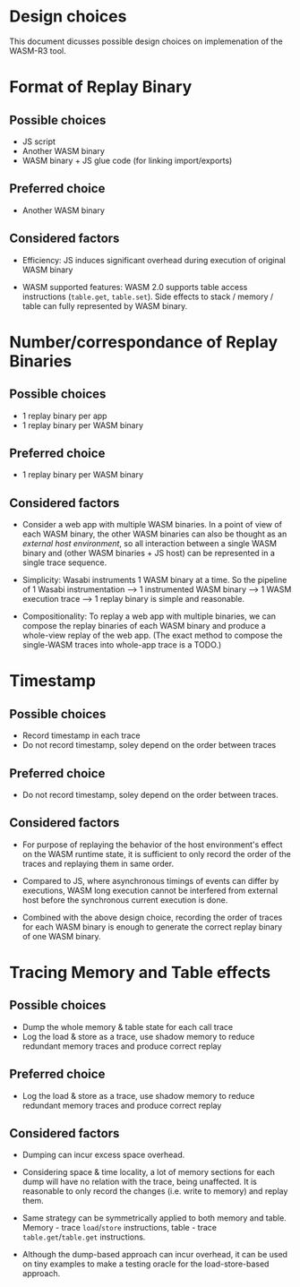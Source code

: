 # Design choices

This document dicusses possible design choices on implemenation of the
WASM-R3 tool.

# Format of Replay Binary

## Possible choices

- JS script
- Another WASM binary
- WASM binary + JS glue code (for linking import/exports)

## Preferred choice

- Another WASM binary

## Considered factors

- Efficiency: JS induces significant overhead during execution of original WASM
  binary

- WASM supported features: WASM 2.0 supports table access instructions
  (`table.get`, `table.set`). Side effects to stack / memory / table can fully
  represented by WASM binary.


# Number/correspondance of Replay Binaries

## Possible choices

- 1 replay binary per app
- 1 replay binary per WASM binary

## Preferred choice

- 1 replay binary per WASM binary

## Considered factors

- Consider a web app with multiple WASM binaries. 
  In a point of view of each WASM binary, the other WASM binaries can also be 
  thought as an *external host environment*, so all interaction between a single 
  WASM binary and (other WASM binaries + JS host) can be represented in a single
  trace sequence.

- Simplicity: Wasabi instruments 1 WASM binary at a time. So the pipeline of
  1 Wasabi instrumentation --> 1 instrumented WASM binary --> 1 WASM execution
  trace --> 1 replay binary is simple and reasonable.

- Compositionality: To replay a web app with multiple binaries, we can compose
  the replay binaries of each WASM binary and produce a whole-view replay of the
  web app. (The exact method to compose the single-WASM traces into whole-app
  trace is a TODO.)


# Timestamp

## Possible choices

- Record timestamp in each trace
- Do not record timestamp, soley depend on the order between traces

## Preferred choice

- Do not record timestamp, soley depend on the order between traces.

## Considered factors

- For purpose of replaying the behavior of the host environment's effect on the
  WASM runtime state, it is sufficient to only record the order of the traces
  and replaying them in same order.

- Compared to JS, where asynchronous timings of events can differ by
  executions, WASM long execution cannot be interfered from external host before
  the synchronous current execution is done.

- Combined with the above design choice, recording the order of traces for each
  WASM binary is enough to generate the correct replay binary of one WASM
  binary.


# Tracing Memory and Table effects

## Possible choices

- Dump the whole memory & table state for each call trace
- Log the load & store as a trace, use shadow memory to reduce redundant memory
  traces and produce correct replay

## Preferred choice

- Log the load & store as a trace, use shadow memory to reduce redundant memory
  traces and produce correct replay

## Considered factors

- Dumping can incur excess space overhead.

- Considering space & time locality, a lot of memory sections for each dump will
  have no relation with the trace, being unaffected. It is reasonable to only
  record the changes (i.e. write to memory) and replay them.

- Same strategy can be symmetrically applied to both memory and table. Memory -
  trace `load`/`store` instructions, table - trace `table.get`/`table.get`
  instructions.

- Although the dump-based approach can incur overhead, it can be used on tiny
  examples to make a testing oracle for the load-store-based approach.
